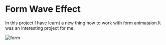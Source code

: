 # Form Wave Effect

In this project I have learnt a new thing how to work with form animataion.It was an interesting project for me.

![form](https://user-images.githubusercontent.com/62251171/148230660-6dca5d50-46c3-46c9-9f6a-e39d2513cb03.png)
